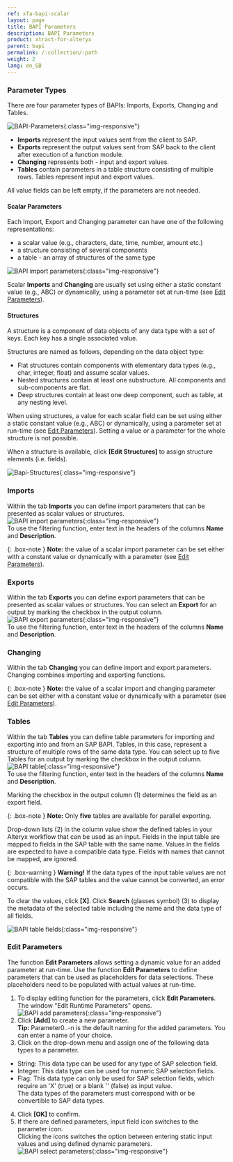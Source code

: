 ```yaml
---
ref: xfa-bapi-scalar
layout: page
title: BAPI Parameters
description: BAPI Parameters
product: xtract-for-alteryx
parent: bapi
permalink: /:collection/:path
weight: 2
lang: en_GB
---
```

### Parameter Types
There are four parameter types of BAPIs: Imports, Exports, Changing and Tables.

![BAPI-Parameters](/img/content/xfa/BAPI-Parameters.png){:class="img-responsive"}
- **Imports** represent the input values sent from the client to SAP. 
- **Exports** represent the output values sent from SAP back to the client after execution of a function module.
- **Changing** represents both - input and export values.
- **Tables** contain parameters in a table structure consisting of multiple rows. Tables represent input and export values.

All value fields can be left empty, if the parameters are not needed.

#### Scalar Parameters
Each Import, Export and Changing parameter can have one of the following representations:
- a scalar value (e.g., characters, date, time, number, amount etc.)
- a structure consisting of several components
- a table - an array of structures of the same type

![BAPI import parameters](/img/content/xfa/bapi_import1.png){:class="img-responsive"}

Scalar **Imports** and **Changing** are usually set using either a static constant value (e.g., ABC) or dynamically, using a parameter set at run-time (see [Edit Parameters](./parameters#edit-parameters)).

#### Structures

A structure is a component of data objects of any data type with a set of keys. Each key has a single associated value.

Structures are named as follows, depending on the data object type:
- Flat structures contain components with elementary data types (e.g., char, integer, float) and assume scalar values.
- Nested structures contain at least one substructure. All components and sub-components are flat.
- Deep structures contain at least one deep component, such as table, at any nesting level.

When using structures, a value for each scalar field can be set using either a static constant value (e.g., ABC) or dynamically, using a parameter set at run-time (see [Edit Parameters](./parameters#edit-parameters)).
Setting a value or a parameter for the whole structure is not possible.

When a structure is available, click **[Edit Structures]** to assign structure elements (i.e. fields).

![Bapi-Structures](/img/content/xfa/BAPI-Structures.png){:class="img-responsive"}


### Imports
Within the tab **Imports** you can define import parameters that can be presented as scalar values or structures.<br>
![BAPI import parameters](/img/content/xfa/bapi_import1.png){:class="img-responsive"}<br>
To use the filtering function, enter text in the headers of the columns **Name** and **Description**. <br>

{: .box-note }
**Note:** the value of a scalar import parameter can be set either with a constant value or dynamically with a parameter (see [Edit Parameters](./parameters#edit-parameters)). 

### Exports
Within the tab **Exports** you can define export parameters that can be presented as scalar values or structures. You can select an **Export** for an output by marking the checkbox in the output column.<br>
![BAPI export parameters](/img/content/xfa/bapi_export.png){:class="img-responsive"}<br>
To use the filtering function, enter text in the headers of the columns **Name** and **Description**. <br>

 
### Changing
Within the tab **Changing** you can define import and export parameters. Changing combines importing and exporting functions.

{: .box-note }
**Note:** the value of a scalar import and changing parameter can be set either with a constant value or dynamically with a parameter (see [Edit Parameters](./parameters#edit-parameters)). 


### Tables
Within the tab **Tables** you can define table parameters for importing and exporting into and from an SAP BAPI. Tables, in this case, represent a structure of multiple rows of the same data type.
You can select up to five Tables for an output by marking the checkbox in the output column.<br>
![BAPI table](/img/content/xfa/bapi_table.png){:class="img-responsive"}<br>
To use the filtering function, enter text in the headers of the columns **Name** and **Description**. <br>

Marking the checkbox in the output column (1) determines the field as an export field.<br>

{: .box-note }
**Note:** Only **five** tables are available for parallel exporting.

Drop-down lists (2) in the column value show the defined tables in your Alteryx workflow that can be used as an input. 
Fields in the input table are mapped to fields in the SAP table with the same name. Values in the fields are expected to have a compatible data type. Fields with names that cannot be mapped, are ignored.

{: .box-warning }
**Warning!** If the data types of the input table values are not compatible with the SAP tables and the value cannot be converted, an error occurs. 


To clear the values, click **[X]**. 
Click **Search** (glasses symbol) (3) to display the metadata of the selected table including the name and the data type of all fields.

![BAPI table fields](/img/content/xfa/bapi_table_sap_fields.png){:class="img-responsive"}<br>

### Edit Parameters
The function **Edit Parameters** allows setting a dynamic value for an added parameter at run-time.
Use the function **Edit Parameters** to define parameters that can be used as placeholders for data selections. These placeholders need to be populated with actual values at run-time.

1. To display editing function for the parameters, click **Edit Parameters**. The window "Edit Runtime Parameters" opens.<br> 
![BAPI add parameters](/img/content/xfa/bapi-add-parameter.png){:class="img-responsive"}<br> 
2. Click **[Add]** to create a new parameter. <br>
**Tip:** Parameter0..-n is the default naming for the added parameters. You can enter a name of your choice.
3. Click on the drop-down menu and assign one of the following data types to a parameter. 
- String: This data type can be used for any type of SAP selection field.
- Integer: This data type can be used for numeric SAP selection fields.
- Flag: This data type can only be used for SAP selection fields, which require an 'X'&nbsp;(true) or a blank ''&nbsp;(false) as input value. <br> The data types of the parameters must correspond with or be convertible to SAP data types. 
4. Click **[OK]** to confirm.
5. If there are defined parameters, input field icon switches to the parameter icon. <br>
Clicking the icons switches the option between entering static input values and using defined dynamic parameters.<br>
![BAPI select parameters](/img/content/xfa/bapi-select-parameters.png){:class="img-responsive"}<br> 

